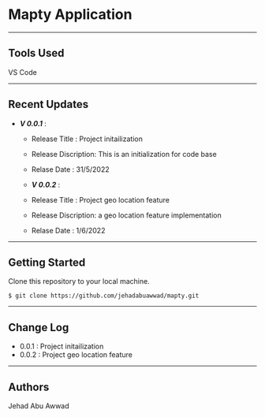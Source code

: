 # Mapty Application

---

## Tools Used

VS Code

---

## Recent Updates

- _**V 0.0.1**_ :

  - Release Title : Project initailization
  - Release Discription: This is an initialization for code base
  - Relase Date : 31/5/2022

  - _**V 0.0.2**_ :

  - Release Title : Project geo location feature
  - Release Discription: a geo location feature implementation
  - Relase Date : 1/6/2022

---

## Getting Started

Clone this repository to your local machine.

```
$ git clone https://github.com/jehadabuawwad/mapty.git
```

---

## Change Log

- 0.0.1 : Project initailization
- 0.0.2 : Project geo location feature

---

## Authors

Jehad Abu Awwad

